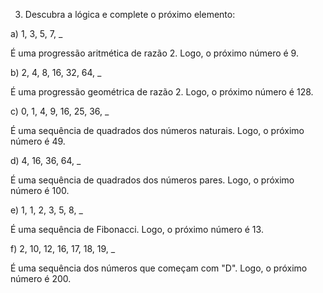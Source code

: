 3. Descubra a lógica e complete o próximo elemento:

a) 1, 3, 5, 7, \_

É uma progressão aritmética de razão 2. Logo, o próximo número é 9.

b) 2, 4, 8, 16, 32, 64, \_

É uma progressão geométrica de razão 2. Logo, o próximo número é 128.

c) 0, 1, 4, 9, 16, 25, 36, \_

É uma sequência de quadrados dos números naturais. Logo, o próximo número é 49.

d) 4, 16, 36, 64, \_

É uma sequência de quadrados dos números pares. Logo, o próximo número é 100.

e) 1, 1, 2, 3, 5, 8, \_

É uma sequência de Fibonacci. Logo, o próximo número é 13.

f) 2, 10, 12, 16, 17, 18, 19, \_

É uma sequência dos números que começam com "D". Logo, o próximo número é 200.
